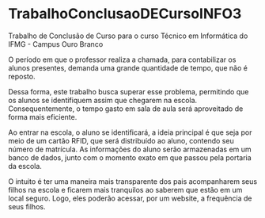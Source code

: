 # TrabalhoConclusaoDECursoINFO3
Trabalho de Conclusão de Curso para o curso Técnico em Informática do IFMG - Campus Ouro Branco 

O período em que o professor realiza a chamada, para contabilizar os alunos presentes, demanda uma grande quantidade de tempo, que não é reposto.  

Dessa forma, este trabalho busca superar esse problema, permitindo que os alunos se identifiquem assim que chegarem na escola. Consequentemente, o tempo gasto em sala de aula será aproveitado de forma mais eficiente. 

Ao entrar na escola, o aluno se identificará, a ideia principal é que seja por meio de um cartão RFID, que será distribuído ao aluno, contendo seu número de matrícula. As informações do aluno serão armazenadas em um banco de dados, junto com o momento exato em que passou pela portaria da escola. 

O intuito é ter uma maneira mais transparente dos pais acompanharem seus filhos na escola e ficarem mais tranquilos ao saberem que estão em um local seguro. Logo, eles poderão acessar, por um website, a frequência de seus filhos. 
